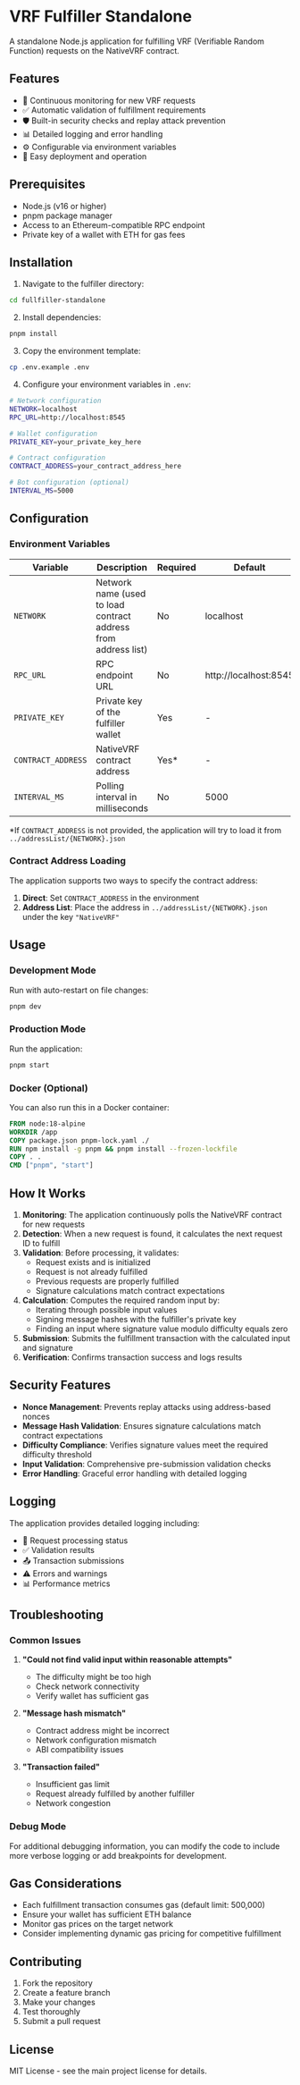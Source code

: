# VRF Fulfiller Standalone

A standalone Node.js application for fulfilling VRF (Verifiable Random Function) requests on the NativeVRF contract.

## Features

- 🔄 Continuous monitoring for new VRF requests
- ✅ Automatic validation of fulfillment requirements
- 🛡️ Built-in security checks and replay attack prevention
- 📊 Detailed logging and error handling
- ⚙️ Configurable via environment variables
- 🚀 Easy deployment and operation

## Prerequisites

- Node.js (v16 or higher)
- pnpm package manager
- Access to an Ethereum-compatible RPC endpoint
- Private key of a wallet with ETH for gas fees

## Installation

1. Navigate to the fulfiller directory:
```bash
cd fullfiller-standalone
```

2. Install dependencies:
```bash
pnpm install
```

3. Copy the environment template:
```bash
cp .env.example .env
```

4. Configure your environment variables in `.env`:
```bash
# Network configuration
NETWORK=localhost
RPC_URL=http://localhost:8545

# Wallet configuration
PRIVATE_KEY=your_private_key_here

# Contract configuration
CONTRACT_ADDRESS=your_contract_address_here

# Bot configuration (optional)
INTERVAL_MS=5000
```

## Configuration

### Environment Variables

| Variable | Description | Required | Default |
|----------|-------------|----------|---------|
| `NETWORK` | Network name (used to load contract address from address list) | No | localhost |
| `RPC_URL` | RPC endpoint URL | No | http://localhost:8545 |
| `PRIVATE_KEY` | Private key of the fulfiller wallet | Yes | - |
| `CONTRACT_ADDRESS` | NativeVRF contract address | Yes* | - |
| `INTERVAL_MS` | Polling interval in milliseconds | No | 5000 |

*If `CONTRACT_ADDRESS` is not provided, the application will try to load it from `../addressList/{NETWORK}.json`

### Contract Address Loading

The application supports two ways to specify the contract address:

1. **Direct**: Set `CONTRACT_ADDRESS` in the environment
2. **Address List**: Place the address in `../addressList/{NETWORK}.json` under the key `"NativeVRF"`

## Usage

### Development Mode

Run with auto-restart on file changes:
```bash
pnpm dev
```

### Production Mode

Run the application:
```bash
pnpm start
```

### Docker (Optional)

You can also run this in a Docker container:

```dockerfile
FROM node:18-alpine
WORKDIR /app
COPY package.json pnpm-lock.yaml ./
RUN npm install -g pnpm && pnpm install --frozen-lockfile
COPY . .
CMD ["pnpm", "start"]
```

## How It Works

1. **Monitoring**: The application continuously polls the NativeVRF contract for new requests
2. **Detection**: When a new request is found, it calculates the next request ID to fulfill
3. **Validation**: Before processing, it validates:
   - Request exists and is initialized
   - Request is not already fulfilled
   - Previous requests are properly fulfilled
   - Signature calculations match contract expectations
4. **Calculation**: Computes the required random input by:
   - Iterating through possible input values
   - Signing message hashes with the fulfiller's private key
   - Finding an input where signature value modulo difficulty equals zero
5. **Submission**: Submits the fulfillment transaction with the calculated input and signature
6. **Verification**: Confirms transaction success and logs results

## Security Features

- **Nonce Management**: Prevents replay attacks using address-based nonces
- **Message Hash Validation**: Ensures signature calculations match contract expectations
- **Difficulty Compliance**: Verifies signature values meet the required difficulty threshold
- **Input Validation**: Comprehensive pre-submission validation checks
- **Error Handling**: Graceful error handling with detailed logging

## Logging

The application provides detailed logging including:

- 🔄 Request processing status
- ✅ Validation results
- 📤 Transaction submissions
- ⚠️ Errors and warnings
- 📊 Performance metrics

## Troubleshooting

### Common Issues

1. **"Could not find valid input within reasonable attempts"**
   - The difficulty might be too high
   - Check network connectivity
   - Verify wallet has sufficient gas

2. **"Message hash mismatch"**
   - Contract address might be incorrect
   - Network configuration mismatch
   - ABI compatibility issues

3. **"Transaction failed"**
   - Insufficient gas limit
   - Request already fulfilled by another fulfiller
   - Network congestion

### Debug Mode

For additional debugging information, you can modify the code to include more verbose logging or add breakpoints for development.

## Gas Considerations

- Each fulfillment transaction consumes gas (default limit: 500,000)
- Ensure your wallet has sufficient ETH balance
- Monitor gas prices on the target network
- Consider implementing dynamic gas pricing for competitive fulfillment

## Contributing

1. Fork the repository
2. Create a feature branch
3. Make your changes
4. Test thoroughly
5. Submit a pull request

## License

MIT License - see the main project license for details.